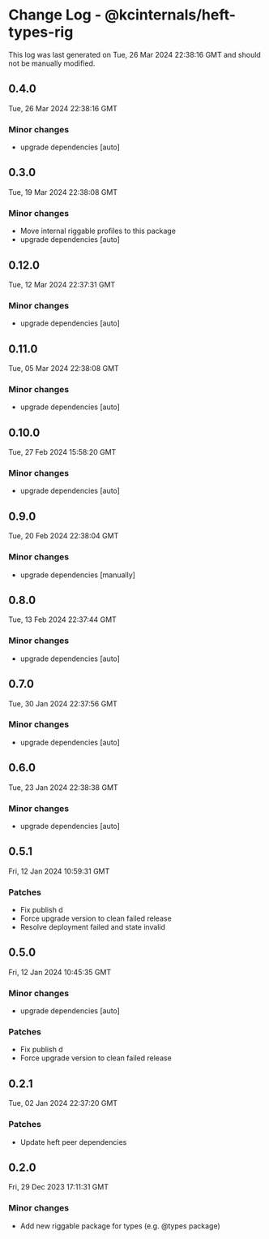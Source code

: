 # Change Log - @kcinternals/heft-types-rig

This log was last generated on Tue, 26 Mar 2024 22:38:16 GMT and should not be manually modified.

## 0.4.0
Tue, 26 Mar 2024 22:38:16 GMT

### Minor changes

- upgrade dependencies [auto]

## 0.3.0
Tue, 19 Mar 2024 22:38:08 GMT

### Minor changes

- Move internal riggable profiles to this package
- upgrade dependencies [auto]

## 0.12.0
Tue, 12 Mar 2024 22:37:31 GMT

### Minor changes

- upgrade dependencies [auto]

## 0.11.0
Tue, 05 Mar 2024 22:38:08 GMT

### Minor changes

- upgrade dependencies [auto]

## 0.10.0
Tue, 27 Feb 2024 15:58:20 GMT

### Minor changes

- upgrade dependencies [auto]

## 0.9.0
Tue, 20 Feb 2024 22:38:04 GMT

### Minor changes

- upgrade dependencies [manually]

## 0.8.0
Tue, 13 Feb 2024 22:37:44 GMT

### Minor changes

- upgrade dependencies [auto]

## 0.7.0
Tue, 30 Jan 2024 22:37:56 GMT

### Minor changes

- upgrade dependencies [auto]

## 0.6.0
Tue, 23 Jan 2024 22:38:38 GMT

### Minor changes

- upgrade dependencies [auto]

## 0.5.1
Fri, 12 Jan 2024 10:59:31 GMT

### Patches

- Fix publish d
- Force upgrade version to clean failed release
- Resolve deployment failed and state invalid

## 0.5.0
Fri, 12 Jan 2024 10:45:35 GMT

### Minor changes

- upgrade dependencies [auto]

### Patches

- Fix publish d
- Force upgrade version to clean failed release

## 0.2.1
Tue, 02 Jan 2024 22:37:20 GMT

### Patches

- Update heft peer dependencies

## 0.2.0
Fri, 29 Dec 2023 17:11:31 GMT

### Minor changes

- Add new riggable package for types (e.g. @types package)


